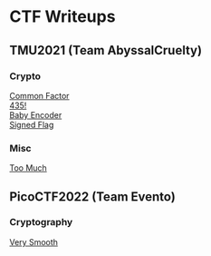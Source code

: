 # CTF Writeups

## TMU2021 (Team AbyssalCruelty)

###  Crypto
[Common Factor](TMU2021/Crypto/CommonFactor/)\
[435!](TMU2021/Crypto/435/)\
[Baby Encoder](TMU2021/Crypto/BabyEncoder)\
[Signed Flag](TMU2021/Crypto/SignedFlag/)

###  Misc
[Too Much](TMU2021/Misc/TooMuch/)


## PicoCTF2022 (Team Evento)
### Cryptography
[Very Smooth](PicoCTF2022/Cryptography/VerySmooth/)


